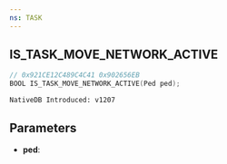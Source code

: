 ```yaml
---
ns: TASK
---
```

## IS_TASK_MOVE_NETWORK_ACTIVE

```c
// 0x921CE12C489C4C41 0x902656EB
BOOL IS_TASK_MOVE_NETWORK_ACTIVE(Ped ped);
```

```
NativeDB Introduced: v1207
```

## Parameters
* **ped**:
